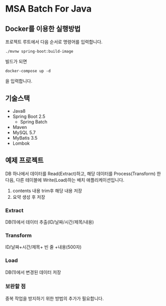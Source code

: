 # MSA Batch For Java

## Docker를 이용한 실행방법

프로젝트 루트에서 다음 순서로 명령어를 입력합니다.

```shell
./mvnw spring-boot:build-image
```

빌드가 되면

```shell
docker-compose up -d
```

을 입력합니다.

## 기술스택

- Java8
- Spring Boot 2.5
  - Spring Batch
- Maven
- MySQL 5.7
- MyBatis 3.5
- Lombok

## 예제 프로젝트

DB 하나에서 데이터를 Read(Extract)하고, 해당 데이터를 Process(Transform) 한 다음, 다른 테이블에 Write(Load)하는 배치 애플리케이션입니다.

1. contents 내용 trim후 해당 내용 저장
2. 요약 생성 후 저장

### Extract

DB(1)에서 데이터 추출(ID/날짜/시간/제목/내용)

### Transform

ID/날짜+시간/제목+ 빈 줄 +내용(500자)

### Load

DB(1)에서 변경된 데이터 저장

### 보완할 점

중복 작업을 방지하기 위한 방법의 추가가 필요합니다.
